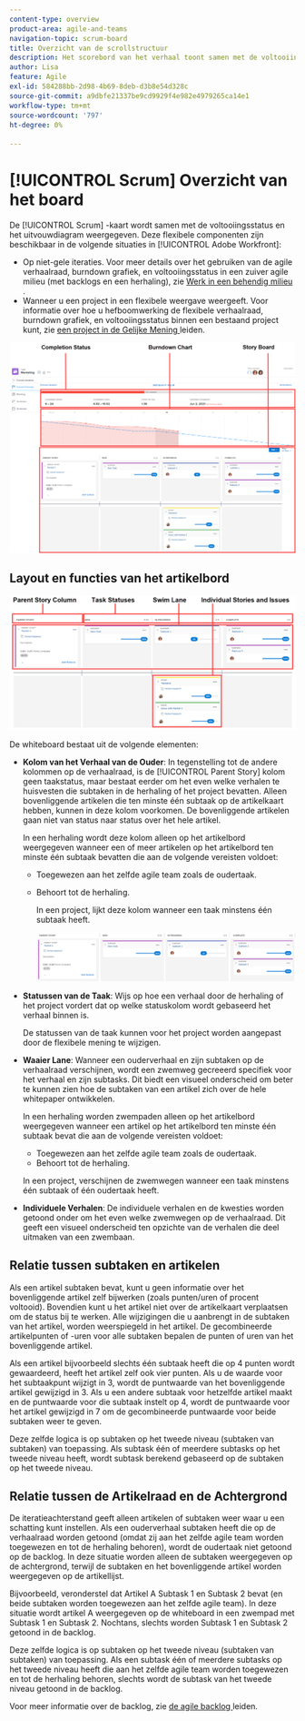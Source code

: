 ```yaml
---
content-type: overview
product-area: agile-and-teams
navigation-topic: scrum-board
title: Overzicht van de scrollstructuur
description: Het scorebord van het verhaal toont samen met de voltooiingsstatus en de burndown grafiek.
author: Lisa
feature: Agile
exl-id: 584288bb-2d98-4b69-8deb-d3b8e54d328c
source-git-commit: a9dbfe21337be9cd9929f4e982e4979265ca14e1
workflow-type: tm+mt
source-wordcount: '797'
ht-degree: 0%

---
```


# [!UICONTROL Scrum] Overzicht van het board

<!-- Audited: 5/2025 -->

De [!UICONTROL Scrum] -kaart wordt samen met de voltooiingsstatus en het uitvouwdiagram weergegeven. Deze flexibele componenten zijn beschikbaar in de volgende situaties in [!UICONTROL Adobe Workfront]:

* Op niet-gele iteraties. Voor meer details over het gebruiken van de agile verhaalraad, burndown grafiek, en voltooiingsstatus in een zuiver agile milieu (met backlogs en een herhaling), zie [ Werk in een behendig milieu ](../../../agile/work-in-an-agile-environment/work-in-an-agile-environment.md).
* Wanneer u een project in een flexibele weergave weergeeft. Voor informatie over hoe u hefboomwerking de flexibele verhaalraad, burndown grafiek, en voltooiingsstatus binnen een bestaand project kunt, zie [ een project in de Gelijke Mening ](../../../manage-work/projects/manage-projects/manage-projects-in-agile-view.md) leiden.

![ de iteratie van de Gelijkheid ](assets/agile-iteration-with-callouts.png)

## Layout en functies van het artikelbord

![ het verhaalbord van de Gelijkheid ](assets/agile-storyboard-callouts.png)

De whiteboard bestaat uit de volgende elementen:

* **Kolom van het Verhaal van de Ouder**: In tegenstelling tot de andere kolommen op de verhaalraad, is de [!UICONTROL Parent Story] kolom geen taakstatus, maar bestaat eerder om het even welke verhalen te huisvesten die subtaken in de herhaling of het project bevatten. Alleen bovenliggende artikelen die ten minste één subtaak op de artikelkaart hebben, kunnen in deze kolom voorkomen. De bovenliggende artikelen gaan niet van status naar status over het hele artikel.

  In een herhaling wordt deze kolom alleen op het artikelbord weergegeven wanneer een of meer artikelen op het artikelbord ten minste één subtaak bevatten die aan de volgende vereisten voldoet:

   * Toegewezen aan het zelfde agile team zoals de oudertaak.
   * Behoort tot de herhaling.

     In een project, lijkt deze kolom wanneer een taak minstens één subtaak heeft.

     ![ de kolom van het het verhaal van de ouder ](assets/agile-parentstory-swimlane.png)

* **Statussen van de Taak**: Wijs op hoe een verhaal door de herhaling of het project vordert dat op welke statuskolom wordt gebaseerd het verhaal binnen is.

  De statussen van de taak kunnen voor het project worden aangepast door de flexibele mening te wijzigen.

* **Waaier Lane**: Wanneer een ouderverhaal en zijn subtaken op de verhaalraad verschijnen, wordt een zwemweg gecreeerd specifiek voor het verhaal en zijn subtasks. Dit biedt een visueel onderscheid om beter te kunnen zien hoe de subtaken van een artikel zich over de hele whitepaper ontwikkelen.

  In een herhaling worden zwempaden alleen op het artikelbord weergegeven wanneer een artikel op het artikelbord ten minste één subtaak bevat die aan de volgende vereisten voldoet:

   * Toegewezen aan het zelfde agile team zoals de oudertaak.
   * Behoort tot de herhaling.

  In een project, verschijnen de zwemwegen wanneer een taak minstens één subtaak of één oudertaak heeft.

* **Individuele Verhalen**: De individuele verhalen en de kwesties worden getoond onder om het even welke zwemwegen op de verhaalraad. Dit geeft een visueel onderscheid ten opzichte van de verhalen die deel uitmaken van een zwembaan.

## Relatie tussen subtaken en artikelen

Als een artikel subtaken bevat, kunt u geen informatie over het bovenliggende artikel zelf bijwerken (zoals punten/uren of procent voltooid). Bovendien kunt u het artikel niet over de artikelkaart verplaatsen om de status bij te werken. Alle wijzigingen die u aanbrengt in de subtaken van het artikel, worden weerspiegeld in het artikel. De gecombineerde artikelpunten of -uren voor alle subtaken bepalen de punten of uren van het bovenliggende artikel.

Als een artikel bijvoorbeeld slechts één subtaak heeft die op 4 punten wordt gewaardeerd, heeft het artikel zelf ook vier punten. Als u de waarde voor het subtaakpunt wijzigt in 3, wordt de puntwaarde van het bovenliggende artikel gewijzigd in 3. Als u een andere subtaak voor hetzelfde artikel maakt en de puntwaarde voor die subtaak instelt op 4, wordt de puntwaarde voor het artikel gewijzigd in 7 om de gecombineerde puntwaarde voor beide subtaken weer te geven.

Deze zelfde logica is op subtaken op het tweede niveau (subtaken van subtaken) van toepassing. Als subtask één of meerdere subtasks op het tweede niveau heeft, wordt subtask berekend gebaseerd op de subtaken op het tweede niveau.

## Relatie tussen de Artikelraad en de Achtergrond

De iteratieachterstand geeft alleen artikelen of subtaken weer waar u een schatting kunt instellen. Als een ouderverhaal subtaken heeft die op de verhaalraad worden getoond (omdat zij aan het zelfde agile team worden toegewezen en tot de herhaling behoren), wordt de oudertaak niet getoond op de backlog. In deze situatie worden alleen de subtaken weergegeven op de achtergrond, terwijl de subtaken en het bovenliggende artikel worden weergegeven op de artikellijst.

Bijvoorbeeld, veronderstel dat Artikel A Subtask 1 en Subtask 2 bevat (en beide subtaken worden toegewezen aan het zelfde agile team). In deze situatie wordt artikel A weergegeven op de whiteboard in een zwempad met Subtask 1 en Subtask 2. Nochtans, slechts worden Subtask 1 en Subtask 2 getoond in de backlog.

Deze zelfde logica is op subtaken op het tweede niveau (subtaken van subtaken) van toepassing. Als een subtask één of meerdere subtasks op het tweede niveau heeft die aan het zelfde agile team worden toegewezen en tot de herhaling behoren, slechts wordt de subtask van het tweede niveau getoond in de backlog.

Voor meer informatie over de backlog, zie [ de agile backlog ](../../../agile/work-in-an-agile-environment/manage-the-agile-backlog.md) leiden.
